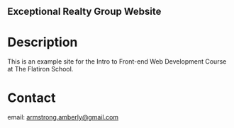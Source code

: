 Exceptional Realty Group Website
---

# Description

This is an example site for the Intro to Front-end Web Development Course at The Flatiron School.

# Contact

email: armstrong.amberly@gmail.com
